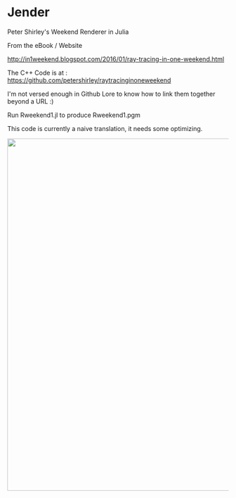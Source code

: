 # Jender
Peter Shirley's Weekend Renderer in Julia

From the eBook / Website

http://in1weekend.blogspot.com/2016/01/ray-tracing-in-one-weekend.html

The C++ Code is at : https://github.com/petershirley/raytracinginoneweekend

I'm not versed enough in Github Lore to know how to link them together beyond a URL :)

Run Rweekend1.jl to produce Rweekend1.pgm

This code is currently a naive translation, it needs some optimizing.

<img src="https://i.sli.mg/jdRzFH.png" width="1200" height="800">

